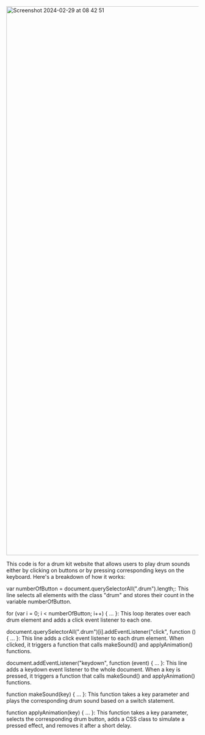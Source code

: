 <img width="1440" alt="Screenshot 2024-02-29 at 08 42 51" src="https://github.com/HesamFarjad/drum-kit/assets/81914229/6a62d604-5e76-4083-a1b9-c9de89da5d99">

This code is for a drum kit website that allows users to play drum sounds either by clicking on buttons or by pressing corresponding keys on the keyboard. Here's a breakdown of how it works:

var numberOfButton = document.querySelectorAll(".drum").length;: This line selects all elements with the class "drum" and stores their count in the variable numberOfButton.

for (var i = 0; i < numberOfButton; i++) { ... }: This loop iterates over each drum element and adds a click event listener to each one.

document.querySelectorAll(".drum")[i].addEventListener("click", function () { ... }: This line adds a click event listener to each drum element. When clicked, it triggers a function that calls makeSound() and applyAnimation() functions.

document.addEventListener("keydown", function (event) { ... }: This line adds a keydown event listener to the whole document. When a key is pressed, it triggers a function that calls makeSound() and applyAnimation() functions.

function makeSound(key) { ... }: This function takes a key parameter and plays the corresponding drum sound based on a switch statement.

function applyAnimation(key) { ... }: This function takes a key parameter, selects the corresponding drum button, adds a CSS class to simulate a pressed effect, and removes it after a short delay.
